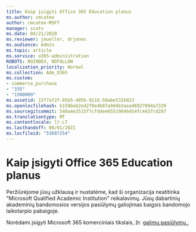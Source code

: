 ```yaml
---
title: Kaip įsigyti Office 365 Education planus
ms.author: cmcatee
author: cmcatee-MSFT
manager: scotv
ms.date: 04/21/2020
ms.reviewer: jmueller, drjones
ms.audience: Admin
ms.topic: article
ms.service: o365-administration
ROBOTS: NOINDEX, NOFOLLOW
localization_priority: Normal
ms.collection: Adm_O365
ms.custom:
- commerce_purchase
- "335"
- "1500009"
ms.assetid: 22f7af2f-85b5-405b-9116-50abe531b023
ms.openlocfilehash: b150beb2ed2f0e4b87a9d4b3aead6927094a7339
ms.sourcegitcommit: 540a4e2515f7cfddee65519046454fc4437cd287
ms.translationtype: MT
ms.contentlocale: lt-LT
ms.lasthandoff: 08/01/2021
ms.locfileid: "53687254"
---
```

# <a name="how-to-purchase-office-365-education-plans"></a>Kaip įsigyti Office 365 Education planus

Peržiūrėjome jūsų užklausą ir nustatėme, kad ši organizacija neatitinka "Microsoft Qualified Academic Institution" reikalavimų. Jūsų dabartinių akademinių bandomosios versijos pasiūlymų galiojimas baigsis bandomojo laikotarpio pabaigoje.
  
Norėdami įsigyti Microsoft 365 komerciniais tikslais, žr. [galimų pasiūlymų .](https://go.microsoft.com/fwlink/p/?linkid=868433)  